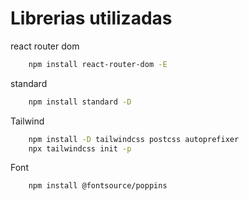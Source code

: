 # Librerias utilizadas
react router dom
```bash
    npm install react-router-dom -E
```
standard
```bash
    npm install standard -D
```
Tailwind
```bash
    npm install -D tailwindcss postcss autoprefixer
    npx tailwindcss init -p
```
Font
```bash
    npm install @fontsource/poppins
```